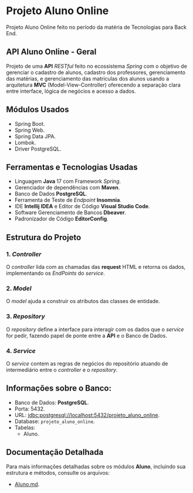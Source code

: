 # Projeto Aluno Online

Projeto Aluno Online feito no período da matéria de Tecnologias para Back End.

## API Aluno Online - Geral

Projeto de uma **API** *RESTful* feito no ecossistema *Spring* com o objetivo de gerenciar o cadastro de alunos, cadastro dos professores, gerenciamento das matérias, e gerenciamento das matriculas dos alunos usando a arquitetura **MVC** (Model-View-Controller) oferecendo a separação clara entre interface, lógica de negócios e acesso a dados.

## Módulos Usados

- Spring Boot.
- Spring Web.
- Spring Data JPA.
- Lombok.
- Driver PostgreSQL.

## Ferramentas e Tecnologias Usadas

- Linguagem **Java** 17 com Framework *Spring*.
- Gerenciador de dependências com **Maven**.
- Banco de Dados **PostgreSQL**.
- Ferramenta de Teste de *Endpoint* **Insomnia**.
- IDE **Intellij IDEA** e Editor de Código **Visual Studio Code**.
- Software Gerenciamento de Bancos **Dbeaver**.
- Padronizador de Código **EditorConfig**.

## Estrutura do Projeto

### 1. *Controller*

O *controller* lida com as chamadas das **request** HTML e retorna os dados, implementando os *EndPoints* do *service*.

### 2. *Model*

O *model* ajuda a construir os atributos das classes de entidade.

### 3. *Repository*

O *repository* define a interface para interagir com os dados que o *service* for pedir, fazendo papel de ponte entre a **API** e o Banco de Dados.

### 4. *Service*

O *service* contem as regras de negócios do repositório atuando de intermediário entre o *controller* e o *repository*.

## Informações sobre o Banco:

- Banco de Dados: **PostgreSQL**.
- Porta: 5432.
- URL: [jdbc:postgresql://localhost:5432/projeto_aluno_online](jdbc:postgresql://localhost:5432/projeto_aluno_online).
- Database: `projeto_aluno_online`.
- Tabelas: 
  - Aluno.

## Documentação Detalhada

Para mais informações detalhadas sobre os módulos **Aluno**, incluindo sua estrutura e métodos, consulte os arquivos: 

- [Aluno.md](documentation/Aluno.md).
